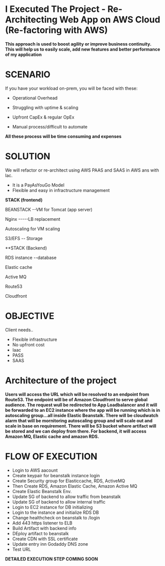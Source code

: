 # I Executed The Project - Re-Architecting Web App on AWS Cloud (Re-factoring with AWS)

**This approach is used to boost agility or improve business continuity.
This will help us to easily scale, add new features and better performance of my application**

# SCENARIO

If you have your workload on-prem, you will be faced with these:

- Operational Overhead

- Struggling with uptime & scaling

- Upfront CapEx & regular OpEx

- Manual process/difficult to automate


**All these process will be time consuming and expenses**


# SOLUTION

We will refactor or re-architect using AWS PAAS and SAAS in AWS ans with Iac.

- It is a PayAsYouGo Model
- Flexible and easy in infractructure management


**STACK (frontend)**

BEANSTACK --VM for Tomcat (app server)

Nginx -----LB replacement

Autoscaling for VM scaling 

S3/EFS -- Storage


**STACK (Backend)

RDS instance --database

Elastic cache

Active MQ

Route53

Cloudfront

# OBJECTIVE

Client needs..

- Flexible infrastructure
- No upfront cost
- Iaac
- PASS
- SAAS


# Architecture of the project

**Users will access the URL which will be resolved to an endpoint from Route53. The endpoint will be of Amazon Cloudfront to serve global audience.
The request wull be redirected to App Loadbalancer and it will be forwarded to an EC2 instance where the app will be running which is in autoscaling group...all inside Elastic Beanstalk. 
There will be cloudwatch alarm that will be mornitoring autoscaling group and will scale out and scale in base on requirement. There will be S3 bucket where artifact will be stored and we can deploy from there. For backend, it will access Amazon MQ, Elastic cache and amazon RDS.**


# FLOW OF EXECUTION

- Login to AWS aacount
- Create keypair for beanstalk instance login
- Create Security group for Elasticcache, RDS, ActiveMQ
- Then Create RDS, Amazon Elastic Cache, Amazon Active MQ
- Create Elastic Beanstalk Env.
- Update SG of backend to allow traffic from beanstalk
- Update SG of backend to allow internal traffic
- Login to EC2 instance for DB initializing
- Login to the instance and initialize RDS DB
- Change healthcheck on beanstalk to /login
- Add 443 https listener to ELB
- Build Artifact with backend info
- DEploy artifact to beanstalk
- Create CDN with SSL certificate
- Update entry inn Godaddy DNS zone
- Test URL


**DETAILED EXECUTION STEP COMING SOON**
